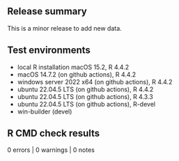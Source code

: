 ## Release summary

This is a minor release to add new data.

## Test environments

* local R installation macOS 15.2, R 4.4.2
* macOS 14.7.2 (on github actions), R 4.4.2
* windows server 2022 x64 (on github actions), R 4.4.2
* ubuntu 22.04.5 LTS (on github actions), R 4.4.2
* ubuntu 22.04.5 LTS (on github actions), R 4.3.3
* ubuntu 22.04.5 LTS (on github actions), R-devel
* win-builder (devel)

## R CMD check results

0 errors | 0 warnings | 0 notes

